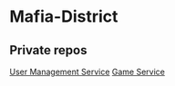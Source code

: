 # Mafia-District

## Private repos
[User Management Service](https://github.com/edyson1202/pad-user-management-service)
[Game Service](https://github.com/edyson1202/pad-game-service)
